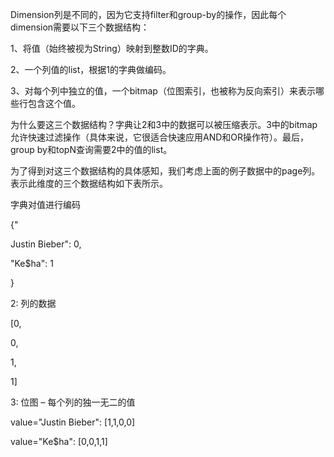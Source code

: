 Dimension列是不同的，因为它支持filter和group-by的操作，因此每个dimension需要以下三个数据结构：

1、将值（始终被视为String）映射到整数ID的字典。

2、一个列值的list，根据1的字典做编码。

3、对每个列中独立的值，一个bitmap（位图索引，也被称为反向索引）来表示哪些行包含这个值。

为什么要这三个数据结构？字典让2和3中的数据可以被压缩表示。3中的bitmap允许快速过滤操作（具体来说，它很适合快速应用AND和OR操作符）。最后，group by和topN查询需要2中的值的list。

为了得到对这三个数据结构的具体感知，我们考虑上面的例子数据中的page列。表示此维度的三个数据结构如下表所示。

字典对值进行编码

{"

Justin Bieber": 0,



"Ke$ha": 1



}

2: 列的数据

\[0,

0,

1,

1\]

3: 位图 – 每个列的独一无二的值

value="Justin Bieber": \[1,1,0,0\]

value="Ke$ha":         \[0,0,1,1\]

